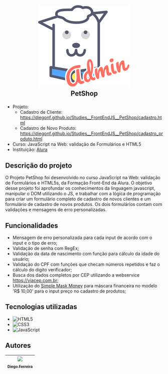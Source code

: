 ## <p align="center">![Imagem do Alura Midi](./assets/img/doguitoadm.svg)<br>PetShop</p>

* Projeto:
  * Cadastro de Cliente: https://diegonf.github.io/Studies__FrontEndJS__PetShop/cadastro.html
  * Cadastro de Novo Produto: https://diegonf.github.io/Studies__FrontEndJS__PetShop/cadastro_produto.html
* Curso: JavaScript na Web: validação de Formulários e HTML5
* Instituição: [Alura](https://www.alura.com.br)

## Descrição do projeto
O Projeto PetShop foi desenvolvido no curso JavaScript na Web: validação de Formulários e HTML5s, da Formação Front-End da Alura.
O objetivo desse projeto foi aprofundar os conhecimentos da linguagem javascript, manipular o DOM utilizando o JS, e trabalhar com a lógica de programação para criar um formulário completo de cadastro de novos clientes e um formulário de cadastro de novos produtos. Os dois formulários contam com validações e mensagens de erro personalizadas.

## Funcionalidades
* Mensagem de erro personalizada para cada input de acordo com o input e o tipo de erro;
* Validação de senha com RegEx;
* Validação da data de nascimento com função para cálculo da idade do usuário;
* Validação do CPF com funções que checam números repetidos e faz o cálculo do digito verificador;
* Busca dos dados completos por CEP utilizando a webservice https://viacep.com.br;
* Utilização do [Simple Mask Money](https://github.com/codermarcos/simple-mask-money) para máscara financeira no modelo 'R$ 10,00' para o input preço no cadastro de produtos;

## Tecnologias utilizadas
* ![HTML5](https://img.shields.io/badge/-HTML5-E34F26?style=flat-square&logo=html5&logoColor=white) 
* ![CSS3](https://img.shields.io/badge/-CSS3-1572B6?style=flat-square&logo=css3)
* ![JavaScript](https://img.shields.io/badge/-JavaScript-black?style=flat-square&logo=javascript)

## Autores
| [<img src="https://avatars.githubusercontent.com/u/97759524?v=4" width=115><br><sub>Diego Ferreira</sub>](https://github.com/diegonf) | 
| :---: |